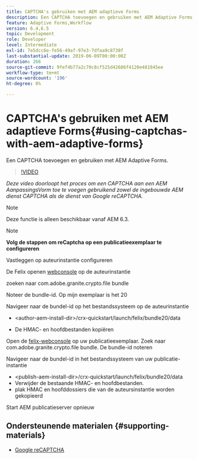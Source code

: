```yaml
---
title: CAPTCHA's gebruiken met AEM adaptieve Forms
description: Een CAPTCHA toevoegen en gebruiken met AEM Adaptive Forms.
feature: Adaptive Forms,Workflow
version: 6.4,6.5
topic: Development
role: Developer
level: Intermediate
exl-id: 7e5dcc6e-fe56-49af-97e3-7dfaa9c8738f
last-substantial-update: 2019-06-09T00:00:00Z
duration: 266
source-git-commit: 9fef4b77a2c70c8cf525d42686f4120e481945ee
workflow-type: tm+mt
source-wordcount: '196'
ht-degree: 0%

---
```


# CAPTCHA&#39;s gebruiken met AEM adaptieve Forms{#using-captchas-with-aem-adaptive-forms}

Een CAPTCHA toevoegen en gebruiken met AEM Adaptive Forms.

>[!VIDEO](https://video.tv.adobe.com/v/18336?quality=12&learn=on)

*Deze video doorloopt het proces om een CAPTCHA aan een AEM AanpassingsVorm toe te voegen gebruikend zowel de ingebouwde AEM dienst CAPTCHA als de dienst van Google reCAPTCHA.*

>[!NOTE]
>
>Deze functie is alleen beschikbaar vanaf AEM 6.3.

>[!NOTE]
>
>**Volg de stappen om reCaptcha op een publicatieexemplaar te configureren**
>
>Vastleggen op auteurinstantie configureren
>
>De Felix openen [webconsole](http://localhost:4502/system/console/bundles) op de auteurinstantie
>
>zoeken naar com.adobe.granite.crypto.file bundle
>
>Noteer de bundle-id. Op mijn exemplaar is het 20
>
>Navigeer naar de bundel-id op het bestandssysteem op de auteurinstantie
>
>* &lt;author-aem-install-dir>/crx-quickstart/launch/felix/bundle20/data
* De HMAC- en hoofdbestanden kopiëren
>
Open de [felix-webconsole](http://localhost:4502/system/console/bundles) op uw publicatieexemplaar. Zoek naar com.adobe.granite.crypto.file bundle. De bundle-id noteren
>
Navigeer naar de bundel-id in het bestandssysteem van uw publicatie-instantie
>
* &lt;publish-aem-install-dir>/crx-quickstart/launch/felix/bundle20/data
* Verwijder de bestaande HMAC- en hoofdbestanden.
* plak HMAC en hoofddossiers die van de auteursinstantie worden gekopieerd
>
Start AEM publicatieserver opnieuw

## Ondersteunende materialen {#supporting-materials}

* [Google reCAPTCHA](https://www.google.com/recaptcha)
